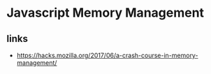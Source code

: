 # Javascript Memory Management

## links

- https://hacks.mozilla.org/2017/06/a-crash-course-in-memory-management/
